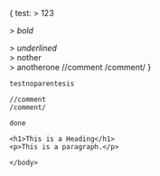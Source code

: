 {
    test: > 123 <p>
          > *bold* </p>
          > _underlined_ <br>
          > nother </br>
          > anotherone
          //comment
          /comment/
}

    testnoparentesis
    
    //comment
    /comment/
    
    done
    
    
<html>
    <body>

    <h1>This is a Heading</h1>
    <p>This is a paragraph.</p>

    </body>
</html>

